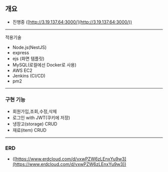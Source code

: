## 개요

- 진행중 ([http://3.19.137.64:3000/](http://3.19.137.64:3000/))

---

적용기술

- Node.js(NestJS)
- express
- ejs (화면 템플릿)
- MySQL(로컬에선 Docker로 사용)
- AWS EC2
- Jenkins (CI/CD)
- pm2

---

### 구현 기능

- 회원가입,조회,수정,삭제
- 로그인 with JWT(쿠키에 저장)
- 냉장고(storage) CRUD
- 재료(item) CRUD

---

### ERD

- ([https://www.erdcloud.com/d/vxwPZW6zLEnxYu9w3](https://www.erdcloud.com/d/vxwPZW6zLEnxYu9w3))
